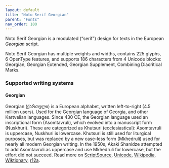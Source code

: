 ```yaml
---
layout: default
title: "Noto Serif Georgian"
parent: "Fonts"
nav_order: 100
---
```

Noto Serif Georgian is a modulated (“serif”) design for texts in the European _Georgian_ script. 

Noto Serif Georgian has multiple weights and widths, contains 225 glyphs, 6 OpenType features, and supports 186 characters from 4 Unicode blocks: Georgian, Georgian Extended, Georgian Supplement, Combining Diacritical Marks.


### Supported writing systems


#### Georgian

Georgian (<span class='autonym'>ქართული</span>) is a European alphabet, written left-to-right (4.5 million users). Used for the Georgian language of Georgia, and other Kartvelian languages. Since 430 CE, the Georgian language used an inscriptional form (Asomtavruli), which evolved into a manuscript form (Nuskhuri). These are categorized as Khutsuri (ecclesiastical): Asomtavruli is uppercase, Nuskhuri is lowercase. Khutsuri is still used for liturgical purposes, but was replaced by a new case-less form (Mkhedruli) used for nearly all modern Georgian writing. In the 1950s, Akaki Shanidze attempted to add Asomtavruli as uppercase and use Mkhedruli for lowercase, but the effort did not succeed. Read more on [ScriptSource](https://scriptsource.org/scr/Geor), [Unicode](https://www.unicode.org/versions/Unicode13.0.0/ch07.pdf#G3360), [Wikipedia](https://en.wikipedia.org/wiki/ISO_15924:Geor), [Wiktionary](https://en.wiktionary.org/wiki/Category:Georgian_script), [r12a](https://r12a.github.io/scripts/links?iso=Geor).

